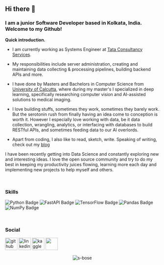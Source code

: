 ## Hi there 👋
### I am a junior Software Developer based in Kolkata, India. Welcome to my Github!

**Quick introduction.**
* I am currently working as Systems Engineer at [Tata Consultancy Services](https://www.tcs.com/).
* My responsibilities include server administration, creating and maintaining data collecting & processing pipelines, building backend APIs and more.
* I have done by Masters and Bachelors in Computer Science from [University of Calcutta](https://www.caluniv.ac.in/), where during my master's I specialized in deep learning, specifically researching computer vision and AI-assisted solutions to medical imaging.

* I love building stuffs, sometimes they work, sometimes they barely work. But the serotonin rush from finally having an idea come to conception is worth it. However I especially love working with data, be it data collection, wrangling, analytics, or interfacing with databases to build RESTful APIs, and sometimes feeding data to our AI overlords.

* Apart from coding, I also like to read, sketch, write. Speaking of writing, check out my [blog](http://s-bose.github.io/)

I have been recently getting into Data Science and constantly exploring new and interesting ideas. I love the open source community and try to do my best in keeping my productivity juices flowing, learning more each day
and implementing new projects to help myself and others.


<br/>

### Skills

![Python Badge](https://img.shields.io/badge/-Python-306998?style=for-the-badge&labelColor=FFD43B&logo=python&logoColor=306998)
![FastAPI Badge](https://img.shields.io/badge/-FastAPI-419586?style=for-the-badge&labelColor=white&logo=fastapi&logoColor=419586)
![TensorFlow Badge](https://img.shields.io/badge/-C++-0A4182?style=for-the-badge&labelColor=white&logo=cplusplus&logoColor=0A4182)
![Pandas Badge](https://img.shields.io/badge/-Pandas-dd1286?style=for-the-badge&labelColor=white&logo=pandas&logoColor=160762)
![NumPy Badge](https://img.shields.io/badge/-Numpy-efc53b?style=for-the-badge&labelColor=306998&logo=numpy&logoColor=efc53b)


<br/>


### Social
[<img src='https://github.githubassets.com/images/modules/logos_page/Octocat.png' alt='github' height='40'>](https://github.com/s-bose)  [<img src='https://cdn-icons-png.flaticon.com/512/174/174857.png' alt='linkedin' height='40'>](https://www.linkedin.com/in/shiladitya-bose/)  [<img src='https://cdn.iconscout.com/icon/free/png-256/kaggle-3628869-3030009.png' alt='kaggle' height='40'>](https://www.kaggle.com/shiladityabasu)  [<img src='https://upload.wikimedia.org/wikipedia/commons/e/ef/Stack_Overflow_icon.svg' height='40' width='40'>](https://stackoverflow.com/users/5094261/shiladitya-bose)



<!-- Got to know about this following part from user @timashan (https://github.com/timashan) -->
<div align="center"><img src="https://github-readme-streak-stats.herokuapp.com/?user=s-bose&theme=dracula&hide_border=true&stroke=0000&background=0D1117&ring=00bfbf&fire=00bfbf&currStreakLabel=00bfbf" alt="s-bose" /></div>
<!--
**s-bose/s-bose** is a ✨ _special_ ✨ repository because its `README.md` (this file) appears on your GitHub profile.

Here are some ideas to get you started:

- 🔭 I’m currently working on ...
- 🌱 I’m currently learning ...
- 👯 I’m looking to collaborate on ...
- 🤔 I’m looking for help with ...
- 💬 Ask me about ...
- 📫 How to reach me: ...
- 😄 Pronouns: ...
- ⚡ Fun fact: ...
-->
